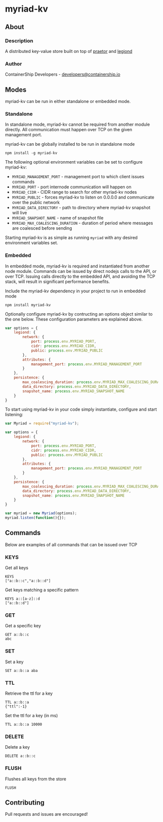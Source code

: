 # myriad-kv

## About

### Description
A distributed key-value store built on top of [praetor](https://github.com/containership/praetor) and [legiond](https://github.com/containership/legiond)

### Author
ContainerShip Developers - developers@containership.io

## Modes
myriad-kv can be run in either standalone or embedded mode.

### Standalone
In standalone mode, myriad-kv cannot be required from another module directly. All communication must happen over TCP on the given management port.

myriad-kv can be globally installed to be run in standalone mode
```
npm install -g myriad-kv
```

The following optional environment variables can be set to configure myriad-kv:

* `MYRIAD_MANAGEMENT_PORT` - management port to which client issues commands
* `MYRIAD_PORT` - port internode communication will happen on
* `MYRIAD_CIDR` - CIDR range to search for other myriad-kv nodes
* `MYRIAD_PUBLIC` - forces myriad-kv to listen on 0.0.0.0 and communicate over the public network
* `MYRIAD_DATA_DIRECTORY` - path to directory where myriad-kv snapshot will live
* `MYRIAD_SNAPSHOT_NAME` - name of snapshot file
* `MYRIAD_MAX_COALESCING_DURATION` - duration of period where messages are coalesced before sending

Starting myriad-kv is as simple as running `myriad` with any desired environment variables set.

### Embedded
In embedded mode, myriad-kv is required and instantiated from another node module. Commands can be issued by direct nodejs calls to the API, or over TCP. Issuing calls directly to the embedded API, and avoiding the TCP stack, will result in significant performance benefits.

Include the myriad-kv dependency in your project to run in embedded mode

```
npm install myriad-kv
```

Optionally configure myriad-kv by contructing an options object similar to the one below. These configuration parameters are explained above.

```javascript
var options = {
    legiond: {
        network: {
            port: process.env.MYRIAD_PORT,
            cidr: process.env.MYRIAD_CIDR,
            public: process.env.MYRIAD_PUBLIC
        },
        attributes: {
            management_port: process.env.MYRIAD_MANAGEMENT_PORT
        }
    },
    persistence: {
        max_coalescing_duration: process.env.MYRIAD_MAX_COALESCING_DURATION,
        data_directory: process.env.MYRIAD_DATA_DIRECTORY,
        snapshot_name: process.env.MYRIAD_SNAPSHOT_NAME
    }
}
```

To start using myriad-kv in your code simply instantiate, configure and start listening:

```javascript
var Myriad = require("myriad-kv");

var options = {
    legiond: {
        network: {
            port: process.env.MYRIAD_PORT,
            cidr: process.env.MYRIAD_CIDR,
            public: process.env.MYRIAD_PUBLIC
        },
        attributes: {
            management_port: process.env.MYRIAD_MANAGEMENT_PORT
        }
    },
    persistence: {
        max_coalescing_duration: process.env.MYRIAD_MAX_COALESCING_DURATION,
        data_directory: process.env.MYRIAD_DATA_DIRECTORY,
        snapshot_name: process.env.MYRIAD_SNAPSHOT_NAME
    }
}

var myriad = new Myriad(options);
myriad.listen(function(){});
```

## Commands

Below are examples of all commands that can be issued over TCP

### KEYS

Get all keys
```
KEYS
["a::b::c","a::b::d"]
```

Get keys matching a specific pattern
```
KEYS a::[a-z]::d
["a::b::d"]
```

### GET

Get a specific key
```
GET a::b::c
abc
```

### SET

Set a key
```
SET a::b::a aba

```

### TTL

Retrieve the ttl for a key
```
TTL a::b::a
{"ttl":-1}
```

Set the ttl for a key (in ms)
```
TTL a::b::a 10000

```

### DELETE

Delete a key
```
DELETE a::b::c

```

### FLUSH

Flushes all keys from the store
```
FLUSH

```

## Contributing
Pull requests and issues are encouraged!
